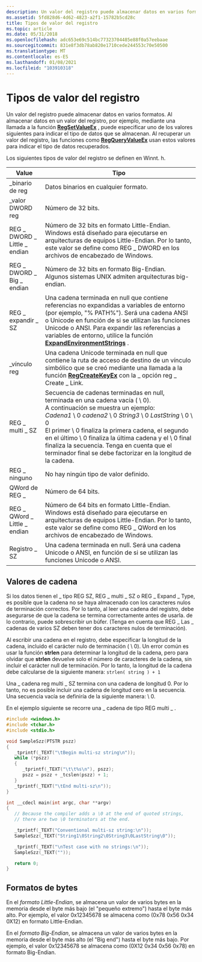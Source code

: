 ```yaml
---
description: Un valor del registro puede almacenar datos en varios formatos.
ms.assetid: 5fd828d6-4d62-4823-a2f1-15782b5cd28c
title: Tipos de valor del registro
ms.topic: article
ms.date: 05/31/2018
ms.openlocfilehash: adc653e69c514bc77323704485e88f0a57eebaae
ms.sourcegitcommit: 831e8f3db78ab820e1710cede244553c70e50500
ms.translationtype: MT
ms.contentlocale: es-ES
ms.lasthandoff: 01/08/2021
ms.locfileid: "103910318"
---
```

# <a name="registry-value-types"></a>Tipos de valor del registro

Un valor del registro puede almacenar datos en varios formatos. Al almacenar datos en un valor del registro, por ejemplo, mediante una llamada a la función [**RegSetValueEx**](/windows/desktop/api/Winreg/nf-winreg-regsetvalueexa) , puede especificar uno de los valores siguientes para indicar el tipo de datos que se almacenan. Al recuperar un valor del registro, las funciones como [**RegQueryValueEx**](/windows/desktop/api/Winreg/nf-winreg-regqueryvalueexa) usan estos valores para indicar el tipo de datos recuperados.

Los siguientes tipos de valor del registro se definen en Winnt. h.



| Value                                 | Tipo                                                                                                                                                                                                                                                                                                                                                                                                                                    |
|---------------------------------------|-----------------------------------------------------------------------------------------------------------------------------------------------------------------------------------------------------------------------------------------------------------------------------------------------------------------------------------------------------------------------------------------------------------------------------------------|
| \_binario de reg<br/>                | Datos binarios en cualquier formato.<br/>                                                                                                                                                                                                                                                                                                                                                                                                     |
| \_valor DWORD reg<br/>                 | Número de 32 bits.<br/>                                                                                                                                                                                                                                                                                                                                                                                                             |
| REG \_ DWORD \_ Little \_ endian<br/> | Número de 32 bits en formato Little-Endian.<br/> Windows está diseñado para ejecutarse en arquitecturas de equipos Little-Endian. Por lo tanto, este valor se define como REG \_ DWORD en los archivos de encabezado de Windows.<br/>                                                                                                                                                                                                                          |
| REG \_ DWORD \_ Big \_ endian<br/>    | Número de 32 bits en formato Big-Endian.<br/> Algunos sistemas UNIX admiten arquitecturas big-endian.<br/>                                                                                                                                                                                                                                                                                                                         |
| REG \_ expandir \_ SZ<br/>            | Una cadena terminada en null que contiene referencias no expandidas a variables de entorno (por ejemplo, "% PATH%"). Será una cadena ANSI o Unicode en función de si se utilizan las funciones Unicode o ANSI. Para expandir las referencias a variables de entorno, utilice la función [**ExpandEnvironmentStrings**](/windows/win32/api/processenv/nf-processenv-expandenvironmentstringsa) .<br/>                                                                                 |
| \_vínculo reg<br/>                  | Una cadena Unicode terminada en null que contiene la ruta de acceso de destino de un vínculo simbólico que se creó mediante una llamada a la función [**RegCreateKeyEx**](/windows/desktop/api/Winreg/nf-winreg-regcreatekeyexa) con la \_ opción reg \_ Create \_ Link.<br/>                                                                                                                                                                                                                          |
| REG \_ multi \_ SZ<br/>             | Secuencia de cadenas terminadas en null, terminada en una cadena vacía ( \\ 0).<br/> A continuación se muestra un ejemplo:<br/> *Cadena1* \\ 0 *cadena2* \\ 0 *String3* \\ 0 *LastString* \\ 0 \\ 0<br/> El primer \\ 0 finaliza la primera cadena, el segundo en el último \\ 0 finaliza la última cadena y el \\ 0 final finaliza la secuencia. Tenga en cuenta que el terminador final se debe factorizar en la longitud de la cadena.<br/> |
| REG \_ ninguno<br/>                  | No hay ningún tipo de valor definido.<br/>                                                                                                                                                                                                                                                                                                                                                                                                       |
| QWord de REG \_<br/>                 | Número de 64 bits.<br/>                                                                                                                                                                                                                                                                                                                                                                                                             |
| REG \_ QWord \_ Little \_ endian<br/> | Número de 64 bits en formato Little-Endian.<br/> Windows está diseñado para ejecutarse en arquitecturas de equipos Little-Endian. Por lo tanto, este valor se define como REG \_ QWord en los archivos de encabezado de Windows.<br/>                                                                                                                                                                                                                          |
| Registro \_ SZ<br/>                    | Una cadena terminada en null. Será una cadena Unicode o ANSI, en función de si se utilizan las funciones Unicode o ANSI.<br/>                                                                                                                                                                                                                                                                                       |



 

## <a name="string-values"></a>Valores de cadena

Si los datos tienen el \_ tipo REG SZ, REG \_ multi \_ SZ o REG \_ Expand \_ Type, es posible que la cadena no se haya almacenado con los caracteres nulos de terminación correctos. Por lo tanto, al leer una cadena del registro, debe asegurarse de que la cadena se termina correctamente antes de usarla. de lo contrario, puede sobrescribir un búfer. (Tenga en cuenta que REG \_ Las \_ cadenas de varios SZ deben tener dos caracteres nulos de terminación).

Al escribir una cadena en el registro, debe especificar la longitud de la cadena, incluido el carácter nulo de terminación ( \\ 0). Un error común es usar la función **strlen** para determinar la longitud de la cadena, pero para olvidar que **strlen** devuelve solo el número de caracteres de la cadena, sin incluir el carácter null de terminación. Por lo tanto, la longitud de la cadena debe calcularse de la siguiente manera: `strlen( string ) + 1`

Una \_ cadena reg multi \_ SZ termina con una cadena de longitud 0. Por lo tanto, no es posible incluir una cadena de longitud cero en la secuencia. Una secuencia vacía se definiría de la siguiente manera: \\ 0.

En el ejemplo siguiente se recorre una \_ cadena de tipo REG multi \_ .


```C++
#include <windows.h>
#include <tchar.h>
#include <stdio.h>

void SampleSzz(PTSTR pszz)
{
   _tprintf(_TEXT("\tBegin multi-sz string\n"));
   while (*pszz) 
   {
      _tprintf(_TEXT("\t\t%s\n"), pszz);
      pszz = pszz + _tcslen(pszz) + 1;
   }
   _tprintf(_TEXT("\tEnd multi-sz\n"));
}

int __cdecl main(int argc, char **argv)
{
   // Because the compiler adds a \0 at the end of quoted strings, 
   // there are two \0 terminators at the end. 

   _tprintf(_TEXT("Conventional multi-sz string:\n"));  
   SampleSzz(_TEXT("String1\0String2\0String3\0LastString\0"));

   _tprintf(_TEXT("\nTest case with no strings:\n"));  
   SampleSzz(_TEXT(""));

   return 0;
}
```



## <a name="byte-formats"></a>Formatos de bytes

En el *formato Little-Endian*, se almacena un valor de varios bytes en la memoria desde el byte más bajo (el "pequeño extremo") hasta el byte más alto. Por ejemplo, el valor 0x12345678 se almacena como (0x78 0x56 0x34 0X12) en formato Little-Endian.

En el *formato Big-Endian*, se almacena un valor de varios bytes en la memoria desde el byte más alto (el "Big end") hasta el byte más bajo. Por ejemplo, el valor 0x12345678 se almacena como (0X12 0x34 0x56 0x78) en formato Big-Endian.

 

